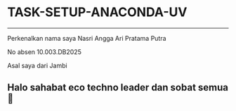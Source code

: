 # TASK-SETUP-ANACONDA-UV
---
Perkenalkan nama saya Nasri Angga Ari Pratama Putra

No absen 10.003.DB2025 

Asal saya dari Jambi

## Halo sahabat eco techno leader dan sobat semua🙌
